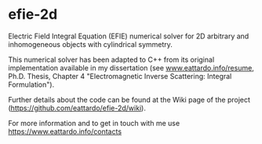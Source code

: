 # efie-2d
Electric Field Integral Equation (EFIE) numerical solver for 2D arbitrary and inhomogeneous objects with cylindrical symmetry.

This numerical solver has been adapted to C++ from its original implementation available in my dissertation (see www.eattardo.info/resume, Ph.D. Thesis, Chapter 4 "Electromagnetic Inverse Scattering: Integral Formulation").

Further details about the code can be found at the Wiki page of the project (https://github.com/eattardo/efie-2d/wiki).

For more information and to get in touch with me use https://www.eattardo.info/contacts 
